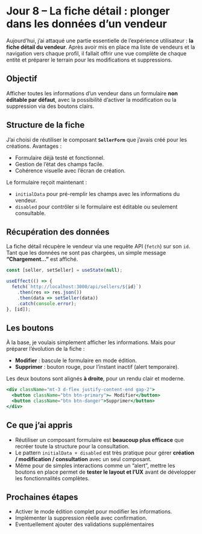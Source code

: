# Jour 8 – La fiche détail : plonger dans les données d’un vendeur

Aujourd’hui, j’ai attaqué une partie essentielle de l’expérience utilisateur : **la fiche détail du vendeur**. Après avoir mis en place ma liste de vendeurs et la navigation vers chaque profil, il fallait offrir une vue complète de chaque entité et préparer le terrain pour les modifications et suppressions.

## Objectif
Afficher toutes les informations d’un vendeur dans un formulaire **non éditable par défaut**, avec la possibilité d’activer la modification ou la suppression via des boutons clairs.

## Structure de la fiche
J’ai choisi de réutiliser le composant **`SellerForm`** que j’avais créé pour les créations. Avantages :
- Formulaire déjà testé et fonctionnel.
- Gestion de l’état des champs facile.
- Cohérence visuelle avec l’écran de création.

Le formulaire reçoit maintenant :
- `initialData` pour pré-remplir les champs avec les informations du vendeur.
- `disabled` pour contrôler si le formulaire est éditable ou seulement consultable.

## Récupération des données
La fiche détail récupère le vendeur via une requête API (`fetch`) sur son `id`. Tant que les données ne sont pas chargées, un simple message **“Chargement…”** est affiché.  

```javascript
const [seller, setSeller] = useState(null);

useEffect(() => {
  fetch(`http://localhost:3000/api/sellers/${id}`)
    .then(res => res.json())
    .then(data => setSeller(data))
    .catch(console.error);
}, [id]);
```

## Les boutons
À la base, je voulais simplement afficher les informations. Mais pour préparer l’évolution de la fiche :

- **Modifier** : bascule le formulaire en mode édition.
- **Supprimer** : bouton rouge, pour l’instant inactif (alert temporaire).

Les deux boutons sont alignés **à droite**, pour un rendu clair et moderne.

```jsx
<div className="mt-3 d-flex justify-content-end gap-2">
  <button className="btn btn-primary">✏️ Modifier</button>
  <button className="btn btn-danger">Supprimer</button>
</div>
```

## Ce que j’ai appris
- Réutiliser un composant formulaire est **beaucoup plus efficace** que recréer toute la structure pour la consultation.
- Le pattern `initialData + disabled` est très pratique pour gérer **création / modification / consultation** avec un seul composant.
- Même pour de simples interactions comme un “alert”, mettre les boutons en place permet de **tester le layout et l’UX** avant de développer les fonctionnalités complètes.

## Prochaines étapes
- Activer le mode édition complet pour modifier les informations.
- Implémenter la suppression réelle avec confirmation.
- Eventuellement ajouter des validations supplémentaires

